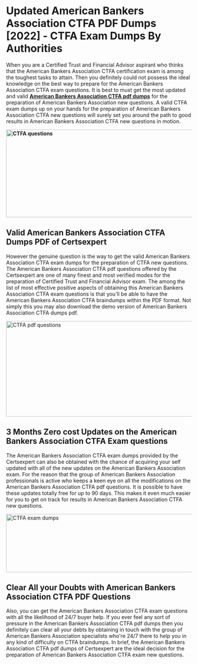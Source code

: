 <h1><strong>Updated American Bankers Association CTFA PDF Dumps [2022] - CTFA Exam Dumps By Authorities&nbsp;</strong></h1>
<p><span style="font-weight: 400;">When you are a Certified Trust and Financial Advisor aspirant who thinks that the American Bankers Association CTFA certification exam is among the toughest tasks to attain. Then you definitely could not possess the ideal knowledge on the best way to prepare for the American Bankers Association CTFA exam questions. It is best to must get the most updated and valid <strong><a href="https://www.certsexpert.com/CTFA-pdf-questions.html">American Bankers Association CTFA pdf dumps</a></strong> for the preparation of American Bankers Association new questions. A valid  CTFA exam dumps up on your hands for the preparation of American Bankers Association CTFA new questions will surely set you around the path to good results in American Bankers Association CTFA new questions in motion.</span></p>
<p><span style="font-weight: 400;"><strong><img style="display: block; margin-left: auto; margin-right: auto;" src="https://i.ibb.co/QXh983F/73475278-2429792180625311-4586132736837681152-n.jpg" alt="CTFA questions" width="632" height="238" /></strong></span></p>
<h2><strong>Valid American Bankers Association CTFA Dumps PDF of Certsexpert</strong></h2>
<p><span style="font-weight: 400;">However the genuine question is the way to get the valid American Bankers Association CTFA exam dumps for the preparation of CTFA new questions. The American Bankers Association CTFA pdf questions offered by the Certsexpert are one of many finest and most verified modes for the preparation of Certified Trust and Financial Advisor exam. The among the list of most effective positive aspects of obtaining this American Bankers Association CTFA exam questions is that you'll be able to have the American Bankers Association CTFA braindumps within the PDF format. Not simply this you may also download the demo version of American Bankers Association CTFA dumps pdf.</span></p>
<p><span style="font-weight: 400;"><img style="display: block; margin-left: auto; margin-right: auto;" src="https://i.ibb.co/Jd8hN2L/76714008-3182067705200142-8735104740007870464-n.jpg" alt="CTFA pdf questions" width="701" height="259" /></span></p>
<h2><strong>3 Months Zero cost Updates on the American Bankers Association CTFA Exam questions</strong></h2>
<p><span style="font-weight: 400;">The American Bankers Association CTFA exam dumps provided by the Certsexpert can also be obtained with the chance of acquiring your self updated with all of the new updates on the American Bankers Association exam. For the reason that the group of American Bankers Association professionals is active who keeps a keen eye on all the modifications on the American Bankers Association CTFA pdf questions. It is possible to have these updates totally free for up to 90 days. This makes it even much easier for you to get on track for results in American Bankers Association CTFA new questions.</span></p>
<p><span style="font-weight: 400;"><a href="https://www.certsexpert.com/CTFA-pdf-questions.html"><img style="display: block; margin-left: auto; margin-right: auto;" src="https://i.ibb.co/TMnKrkJ/75398236-424489711531572-5064688549987614720-n.jpg" alt="CTFA exam dumps" width="714" height="158" /></a></span></p>
<h2><strong>Clear All your Doubts with American Bankers Association CTFA PDF Questions</strong></h2>
<p>Also, you can get the American Bankers Association CTFA exam questions with all the likelihood of 24/7 buyer help. If you ever feel any sort of pressure in the American Bankers Association CTFA pdf dumps then you definitely can clear all your debts by obtaining in touch with the group of American Bankers Association specialists who're 24/7 there to help you in any kind of difficulty on  CTFA braindumps. In brief, the American Bankers Association CTFA pdf dumps of Certsexpert are the ideal decision for the preparation of American Bankers Association CTFA exam new questions.</p>
